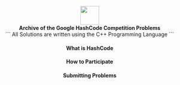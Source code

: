 <p align = "center">
  <img align="center" height = "50px" src = "https://miro.medium.com/max/1400/0*cZF_LrrlByeBg80d.jpg"> </br>
  <b> Archive of the Google HashCode Competition Problems </b> </br>
  ```
  All Solutions are written using the C++ Programming Language
  ```
</p>

#### <div align="center"> What is HashCode
  
#### <div align="center"> How to Participate
  
#### <div align="center"> Submitting Problems
